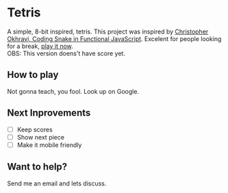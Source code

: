 # Tetris
A simple, 8-bit inspired, tetris. This project was inspired by [Christopher Okhravi, Coding Snake in Functional JavaScript](https://www.youtube.com/watch?v=poVMBGe1THE&t=7s). Excelent for people looking for a break, [play it now](https://claudiosegala.github.io/tetris/main.html).  
OBS: This version doens't have score yet.

## How to play
Not gonna teach, you fool. Look up on Google.

## Next Inprovements

* [ ] Keep scores  
* [ ] Show next piece  
* [ ] Make it mobile friendly  

## Want to help?
Send me an email and lets discuss.
